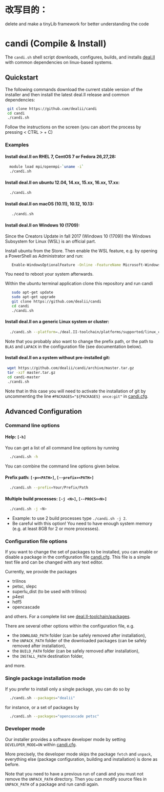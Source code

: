 # 改写目的：
delete and make a tinyLib framework for better understanding the code



candi (Compile &amp; Install)
=====

The ``candi.sh`` shell script downloads, configures, builds, and installs
[deal.II](https://github.com/dealii/dealii) with common dependencies on
linux-based systems.

Quickstart
----

The following commands download the current stable version of the installer and
then install the latest deal.II release and common dependencies:

```bash
 git clone https://github.com/dealii/candi
 cd candi
 ./candi.sh
```

Follow the instructions on the screen
(you can abort the process by pressing < CTRL > + C)

### Examples

#### Install deal.II on RHEL 7, CentOS 7 or Fedora 26,27,28:
```bash
  module load mpi/openmpi-`uname -i`
  ./candi.sh
```

#### Install deal.II on ubuntu 12.04, 14.xx, 15.xx, 16.xx, 17.xx:
```bash
  ./candi.sh
```

#### Install deal.II on macOS (10.11), 10.12, 10.13:
```bash
   ./candi.sh
```

#### Install deal.II on Windows 10 (1709):
Since the Creators Update in fall 2017 (Windows 10 (1709)) the
Windows Subsystem for Linux (WSL) is an official part.

Install ubuntu from the Store.
Then enable the WSL feature,
e.g. by opening a PowerShell as Administrator and run:
```bash
   Enable-WindowsOptionalFeature -Online -FeatureName Microsoft-Windows-Subsystem-Linux
```
You need to reboot your system afterwards.

Within the ubuntu terminal application clone this repository and run candi

```bash
   sudo apt-get update
   sudo apt-get upgrade
   git clone https://github.com/dealii/candi
   cd candi
   ./candi.sh
```

#### Install deal.II on a generic Linux system or cluster:
```bash
  ./candi.sh --platform=./deal.II-toolchain/platforms/supported/linux_cluster.platform
```

Note that you probably also want to change the prefix path, or 
the path to ``BLAS`` and ``LAPACK`` in the configuration file
(see documentation below).

#### Install deal.II on a system without pre-installed git:

```bash
 wget https://github.com/dealii/candi/archive/master.tar.gz
 tar -xzf master.tar.gz
 cd candi-master
 ./candi.sh
```

Note that in this case you will need to activate the installation of git by
uncommenting the line `#PACKAGES="${PACKAGES} once:git"` in
[candi.cfg](candi.cfg).


Advanced Configuration
----

### Command line options

#### Help: `[-h]`
You can get a list of all command line options by running
```bash
  ./candi.sh -h
```

You can combine the command line options given below.

#### Prefix path: ``[-p=<PATH>]``, ``[--prefix=<PATH>]``
```bash
  ./candi.sh --prefix=Your/Prefix/Path
```

#### Multiple build processes: ``[-j <N>]``, ``[--PROCS=<N>]``
```bash
  ./candi.sh -j <N>
```

* Example: to use 2 build processes type ``./candi.sh -j 2``.
* Be careful with this option! You need to have enough system memory (e.g. at least 8GB for 2 or more processes).

### Configuration file options

If you want to change the set of packages to be installed,
you can enable or disable a package in the configuration file
[candi.cfg](candi.cfg).
This file is a simple text file and can be changed with any text editor.

Currently, we provide the packages

* trilinos
* petsc, slepc
* superlu_dist (to be used with trilinos)
* p4est
* hdf5
* opencascade

and others. For a complete list see [deal.II-toolchain/packages](deal.II-toolchain/packages).

There are several other options within the configuration file, e.g.

* the ``DOWNLOAD_PATH`` folder (can be safely removed after installation),
* the ``UNPACK_PATH`` folder of the downloaded packages (can be safely removed after installation),
* the ``BUILD_PATH`` folder (can be safely removed after installation),
* the ``INSTALL_PATH`` destination folder,

and more.

### Single package installation mode

If you prefer to install only a single package, you can do so by
```bash
  ./candi.sh --packages="dealii"
```
for instance, or a set of packages by
```bash
  ./candi.sh --packages="opencascade petsc"
```

### Developer mode

Our installer provides a software developer mode by setting
``DEVELOPER_MODE=ON``
within [candi.cfg](candi.cfg).

More precisely, the developer mode skips the package ``fetch`` and ``unpack``,
everything else (package configuration, building and installation) is done
as before.

Note that you need to have a previous run of candi and
you must not remove the ``UNPACK_PATH`` directory.
Then you can modify source files in ``UNPACK_PATH`` of a package and
run candi again.
